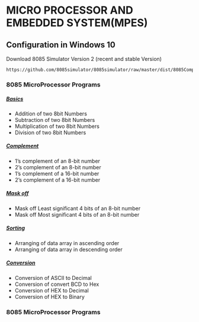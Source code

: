 # MICRO PROCESSOR AND EMBEDDED SYSTEM(MPES)

## Configuration in Windows 10

Download 8085 Simulator Version 2 (recent and stable Version)

```
https://github.com/8085simulator/8085simulator/raw/master/dist/8085Compiler.jar

```

### 8085 MicroProcessor Programs
##### [Basics](https://github.com/iaman877/AwesomeC/tree/master/Mpes/Basic%208085%20MicroProcessor%20Programs)

- Addition of two 8bit Numbers
- Subtraction of two 8bit Numbers
- Multiplication of two 8bit Numbers
- Division of two 8bit Numbers

##### [Complement](https://github.com/iaman877/AwesomeC/tree/master/Mpes/complement)

- 1’s complement of an 8-bit number
- 2’s complement of an 8-bit number
- 1’s complement of a 16-bit number
- 2’s complement of a 16-bit number

##### [Mask off](https://github.com/iaman877/AwesomeC/tree/master/Mpes/Mask-off)

- Mask off Least significant 4 bits of an 8-bit number
- Mask off Most significant 4 bits of an 8-bit number

##### [Sorting](https://github.com/iaman877/AwesomeC/tree/master/Mpes/Soting)

- Arranging of data array in ascending order
- Arranging of data array in descending order

##### [Conversion](https://github.com/iaman877/AwesomeC/tree/master/Mpes/Conversion)

-  Conversion of ASCII to Decimal
-  Conversion of convert BCD to Hex
-  Conversion of HEX to Decimal
-  Conversion of HEX to Binary

### 8085 MicroProcessor Programs
